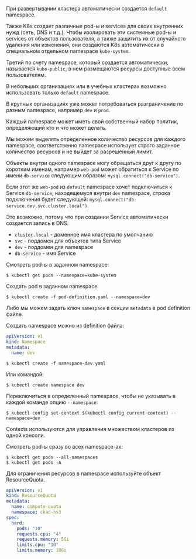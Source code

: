 При развертывании кластера автоматически создается `default` namespace.

Также K8s создает различные pod-ы и services для своих внутренних нужд (сеть, DNS и т.д.). Чтобы изолировать эти системные pod-ы и services от объектов пользователя, а также защитить их от случайного удаления или изменения, они создаются K8s автоматически в специальном отдельном namespace `kube-system`.

Третий по счету namespace, который создается автоматически, называется `kube-public`, в нем размещаются ресурсы доступные всем пользователям.

В небольших организациях или в учебных кластерах возможно использовать только `default` namespace.

В крупных организациях уже может потребоваться разграничение по разным namespace, например `dev` и `prod`.

Каждый namespace может иметь свой собственный набор политик, определяющий кто и что может делать.

Мы можем выделять определенное количество ресурсов для каждого namespace, соответственно namespace использует строго заданное количество ресурсов и не выйдет за разрешенный лимит.

Объекты внутри одного namespace могу обращаться друг к другу по коротким именам, например `web-pod` может обратиться к Service по имени `db-service` следующим образом: `mysql.connect("db-service")`.

Если этот же `web-pod` из `default` namespace хочет подключиться к Service `db-service`, находящемуся внутри `dev` namespace, строка подключения будет следующей: `mysql.connect("db-service.dev.svc.cluster.local")`.

Это возможно, потому что при создании Service автоматически создается запись в DNS.

- `cluster.local` - доменное имя кластера по умолчанию
- `svc` - поддомен для объектов типа Service
- `dev` - поддомен для namespace
- `db-service` - имя Service

Смотреть pod-ы в заданном namespace:

```shell
$ kubectl get pods --namespace=kube-system
```

Создать pod в заданном namespace:

```shell
$ kubectl create -f pod-definition.yaml --namespace=dev
```

Либо мы можем задать ключ `namespace` в секции `metadata` в pod definition файле.

Создать namespace можно из definition файла:

```yaml
apiVersion: v1
kind: Namespace
metadata:
  name: dev
```

```shell
$ kubectl create -f namespace-dev.yaml
```

Или командой:

```shell
$ kubectl create namespace dev
```

Переключиться в определенный namespace, чтобы не указывать в каждой команде опцию `--namespace`:

```shell
$ kubectl config set-context $(kubectl config current-context) --namespace=dev
```

Contexts используются для управления множеством кластеров из одной консоли.

Смотреть pod-ы сразу во всех namespace-ах:

```shell
$ kubectl get pods --all-namespaces
$ kubectl get pods -A
```

Для ограничения ресурсов в namespace используйте объект ResourceQuota.

```yaml
apiVersion: v1
kind: ResourceQuota
metadata:
  name: compute-quota
  namespace: ckad-ns3
spec:
  hard:
    pods: "10"
    requests.cpu: "4"
    requests.memory: 5Gi
    limits.cpu: "10"
    limits.memory: 10Gi
```